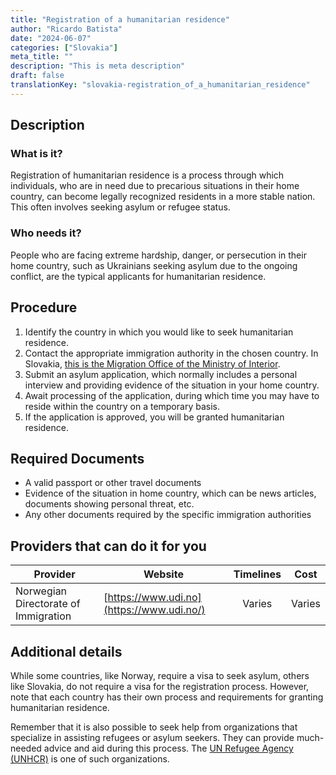 ```yaml
---
title: "Registration of a humanitarian residence"
author: "Ricardo Batista"
date: "2024-06-07"
categories: ["Slovakia"]
meta_title: ""
description: "This is meta description"
draft: false
translationKey: "slovakia-registration_of_a_humanitarian_residence"
---
```


## Description
### What is it?
Registration of humanitarian residence is a process through which individuals, who are in need due to precarious situations in their home country, can become legally recognized residents in a more stable nation. This often involves seeking asylum or refugee status. 

### Who needs it?
People who are facing extreme hardship, danger, or persecution in their home country, such as Ukrainians seeking asylum due to the ongoing conflict, are the typical applicants for humanitarian residence. 

## Procedure
1. Identify the country in which you would like to seek humanitarian residence.
2. Contact the appropriate immigration authority in the chosen country. In Slovakia, [this is the Migration Office of the Ministry of Interior](https://www.minv.sk/?oc-foreigners).
3. Submit an asylum application, which normally includes a personal interview and providing evidence of the situation in your home country.
4. Await processing of the application, during which time you may have to reside within the country on a temporary basis.
5. If the application is approved, you will be granted humanitarian residence.

## Required Documents
- A valid passport or other travel documents
- Evidence of the situation in home country, which can be news articles, documents showing personal threat, etc.
- Any other documents required by the specific immigration authorities

## Providers that can do it for you

| Provider        |     Website     |     Timelines    |       Cost      |
| --------------- | --------------- |  :-------------: | :-------------: |
| Norwegian Directorate of Immigration      |  [https://www.udi.no](https://www.udi.no/)      |  Varies      |   Varies      |

## Additional details
While some countries, like Norway, require a visa to seek asylum, others like Slovakia, do not require a visa for the registration process. However, note that each country has their own process and requirements for granting humanitarian residence. 

Remember that it is also possible to seek help from organizations that specialize in assisting refugees or asylum seekers. They can provide much-needed advice and aid during this process. The [UN Refugee Agency (UNHCR)](https://www.unhcr.org/) is one of such organizations.
